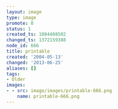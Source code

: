 ```yaml
---
layout: image
type: image
promote: 0
status: 1
created_ts: 1084408502
changed_ts: 1372159388
node_id: 666
title: printable
created: '2004-05-13'
changed: '2013-06-25'
aliases: []
tags:
- Older
images:
- - src: image/images/printable-666.png
    name: printable-666.png
---
```


